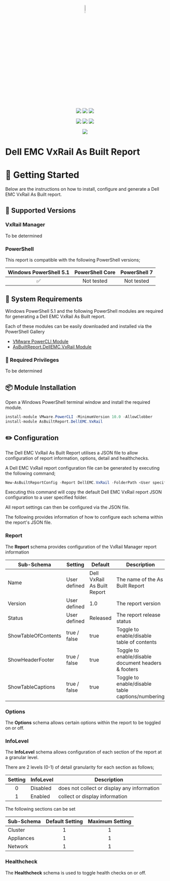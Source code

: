 <p align="center">
    <a href="https://www.asbuiltreport.com/" alt="AsBuiltReport"></a> 
            <img src='https://raw.githubusercontent.com/AsBuiltReport/AsBuiltReport/master/AsBuiltReport.png' width="8%" height="8%" /></a>
</p>
<p align="center">
    <a href="https://www.powershellgallery.com/packages/AsBuiltReport.DellEMC.VxRail/" alt="PowerShell Gallery Version">
        <img src="https://img.shields.io/powershellgallery/v/AsBuiltReport.DellEMC.VxRail.svg" /></a>
    <a href="https://www.powershellgallery.com/packages/AsBuiltReport.DellEMC.VxRail/" alt="PS Gallery Downloads">
        <img src="https://img.shields.io/powershellgallery/dt/AsBuiltReport.DellEMC.VxRail.svg" /></a>
    <a href="https://www.powershellgallery.com/packages/AsBuiltReport.DellEMC.VxRail/" alt="PS Platform">
        <img src="https://img.shields.io/powershellgallery/p/AsBuiltReport.DellEMC.VxRail.svg" /></a>
</p>
<p align="center">
    <a href="https://github.com/AsBuiltReport/AsBuiltReport.DellEMC.VxRail/graphs/commit-activity" alt="GitHub Last Commit">
        <img src="https://img.shields.io/github/last-commit/AsBuiltReport/AsBuiltReport.DellEMC.VxRail/master.svg" /></a>
    <a href="https://raw.githubusercontent.com/AsBuiltReport/AsBuiltReport.DellEMC.VxRail/master/LICENSE" alt="GitHub License">
        <img src="https://img.shields.io/github/license/AsBuiltReport/AsBuiltReport.DellEMC.VxRail.svg" /></a>
    <a href="https://github.com/AsBuiltReport/AsBuiltReport.DellEMC.VxRail/graphs/contributors" alt="GitHub Contributors">
        <img src="https://img.shields.io/github/contributors/AsBuiltReport/AsBuiltReport.DellEMC.VxRail.svg"/></a>
</p>
<p align="center">
    <a href="https://twitter.com/AsBuiltReport" alt="Twitter">
            <img src="https://img.shields.io/twitter/follow/AsBuiltReport.svg?style=social"/></a>
</p>

# Dell EMC VxRail As Built Report

# :beginner: Getting Started
Below are the instructions on how to install, configure and generate a Dell EMC VxRail As Built report.

## :floppy_disk: Supported Versions

### VxRail Manager
To be determined

### PowerShell
This report is compatible with the following PowerShell versions;

| Windows PowerShell 5.1 | PowerShell Core | PowerShell 7 |
|:----------------------:|:---------------:|:------------:|
|   :white_check_mark:   |   Not tested    |  Not tested  |

## :wrench: System Requirements
Windows PowerShell 5.1 and the following PowerShell modules are required for generating a Dell EMC VxRail As Built report.

Each of these modules can be easily downloaded and installed via the PowerShell Gallery 

- [VMware PowerCLI Module](https://www.powershellgallery.com/packages/VMware.PowerCLI/)
- [AsBuiltReport.DellEMC.VxRail Module](https://www.powershellgallery.com/packages/AsBuiltReport.DellEMC.VxRail/)

### :closed_lock_with_key: Required Privileges
To be determined

## :package: Module Installation

Open a Windows PowerShell terminal window and install the required module. 

```powershell
install-module VMware.PowerCLI -MinimumVersion 10.0 -AllowClobber
install-module AsBuiltReport.DellEMC.VxRail
```

## :pencil2: Configuration
The Dell EMC VxRail As Built Report utilises a JSON file to allow configuration of report information, options, detail and healthchecks. 

A Dell EMC VxRail report configuration file can be generated by executing the following command;
```powershell
New-AsBuiltReportConfig -Report DellEMC.VxRail -FolderPath <User specified folder> -Filename <Optional> 
```

Executing this command will copy the default Dell EMC VxRail report JSON configuration to a user specified folder. 

All report settings can then be configured via the JSON file.

The following provides information of how to configure each schema within the report's JSON file.

### Report
The **Report** schema provides configuration of the VxRail Manager report information

| Sub-Schema          | Setting      | Default                     | Description                                         |
|---------------------|--------------|-----------------------------|-----------------------------------------------------|
| Name                | User defined | Dell VxRail As Built Report | The name of the As Built Report                     |
| Version             | User defined | 1.0                         | The report version                                  |
| Status              | User defined | Released                    | The report release status                           |
| ShowTableOfContents | true / false | true                        | Toggle to enable/disable table of contents          |
| ShowHeaderFooter    | true / false | true                        | Toggle to enable/disable document headers & footers |
| ShowTableCaptions   | true / false | true                        | Toggle to enable/disable table captions/numbering   |

### Options
The **Options** schema allows certain options within the report to be toggled on or off.

### InfoLevel
The **InfoLevel** schema allows configuration of each section of the report at a granular level. 

There are 2 levels (0-1) of detail granularity for each section as follows;

| Setting | InfoLevel | Description                                 |
|:-------:|-----------|---------------------------------------------|
|    0    | Disabled  | does not collect or display any information |
|    1    | Enabled   | collect or display information              |


The following sections can be set

| Sub-Schema | Default Setting | Maximum Setting |
|------------|:---------------:|:---------------:|
| Cluster    |        1        |        1        |
| Appliances |        1        |        1        |
| Network    |        1        |        1        |

### Healthcheck
The **Healthcheck** schema is used to toggle health checks on or off.
